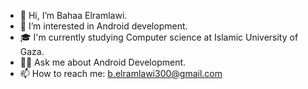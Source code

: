 - 👋 Hi, I’m Bahaa Elramlawi.
- 👀 I’m interested in Android development.
- 🎓 I'm currently studying Computer science at Islamic University of Gaza.
- 👨‍💻 Ask me about Android Development.
- 📫 How to reach me: b.elramlawi300@gmail.com

<!---
BahaaElramlawi/BahaaElramlawi is a ✨ special ✨ repository because its `README.md` (this file) appears on your GitHub profile.
You can click the Preview link to take a look at your changes.
--->
